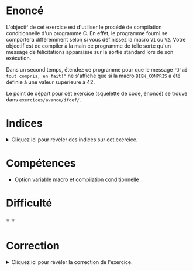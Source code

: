 # Enoncé

L'objectif de cet exercice est d'utiliser le procédé de compilation
conditionnelle d'un programme C. En effet, le programme fourni se
comportera différemment selon si vous définissez la macro `V1` ou
`V2`. Votre objectif est de compiler à la main ce programme de telle
sorte qu'un message de félicitations apparaisse sur la sortie standard
lors de son exécution.

Dans un second temps, étendez ce programme pour que le message `"J'ai
tout compris, en fait!"` ne s'affiche que si la macro `BIEN_COMPRIS` a
été définie à une valeur supérieure à 42.

Le point de départ pour cet exercice (squelette de code, énoncé) se
trouve dans `exercices/avance/ifdef/`.

# Indices

<details>
<summary>Cliquez ici pour révéler des indices sur cet exercice.</summary>
<br>

* on définit une étiquette à la compilation à l'aide de l'option `-D`

</details>

# Compétences

* Option variable macro et compilation conditionnelle

# Difficulté

:star: :star:
# Correction

<details>
<summary>Cliquez ici pour révéler la correction de l'exercice.</summary>
#### Corrigé du fichier ifdef.c

```c
#include <stdlib.h>
#include <stdio.h>

/* On définit une macro à la compilation à l'aide de l'option -D.
 * On pourra par exemple compiler ce programme de cette façon:
 *
 *     gcc -Wall -Wextra -std=c99 -DV1 ifdef.c -o ifdef
 */
int main(void)
{
    const char *blabla;

#ifdef V1
    blabla = "Félicitations, vous avez compilé la version 1 de ce programme!\n";
#elif defined(V2)
    blabla = "Félicitations, vous avez compilé la version 2 de ce programme!\n";
#else
    blabla = "Raté! Vous n'avez défini ni V1 ni V2 à la compilation.\n";
#endif

    printf("%s\n", blabla);
     /* Ici, on vérifie que la macro BIEN_COMPRIS a bien été définie à
      * une valeur supérieure à 42. Pour la définir, on utilise
      * l'option -DBIEN_COMPRIS=43 par exemple. */
#if BIEN_COMPRIS >= 42
    printf("J'ai tout compris, en fait!\n");
#endif
    return EXIT_SUCCESS;
}

```


</details>
